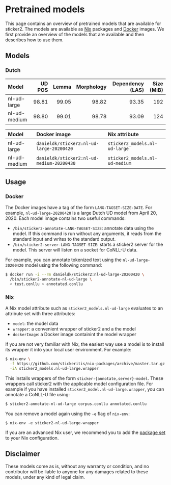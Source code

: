 # Pretrained models

This page contains an overview of pretrained models that are available
for sticker2. The models are available as
[Nix](https://nixos.org/nix/) packages and
[Docker](https://www.docker.com/) images. We first provide an overview
of the models that are available and then describes how to use them.

## Models

### Dutch

| Model        | UD POS | Lemma | Morphology | Dependency (LAS) | Size (MiB) |
|:-------------|-------:|------:|-----------:|-----------------:|-----------:|
| nl-ud-large  |  98.81 | 99.05 |      98.82 |            93.35 |        192 |
| nl-ud-medium |  98.80 | 99.01 |      98.78 |            93.09 |        124 |

| Model        | Docker image                              | Nix attribute                  |
|:-------------|:------------------------------------------|:-------------------------------|
| nl-ud-large  | `danieldk/sticker2:nl-ud-large-20200420`  | `sticker2_models.nl-ud-large`  |
| nl-ud-medium | `danieldk/sticker2:nl-ud-medium-20200430` | `sticker2_models.nl-ud-medium` |


## Usage

### Docker

The Docker images have a tag of the form `LANG-TAGSET-SIZE-DATE`. For
example, `nl-ud-large-20200420` is a large Dutch UD model from April
20, 2020. Each model image contains two useful commands:

* `/bin/sticker2-annotate-LANG-TAGSET-SIZE`: annotate data using the
  model. If this command is run without any arguments, it reads from
  the standard input and writes to the standard output.
* `/bin/sticker2-server-LANG-TAGSET-SIZE`: starts a sticker2 server
  for the model. This server will listen on a socket for CoNLL-U data.

For example, you can annotate tokenized text using the
`nl-ud-large-20200420` model using the following command:

```bash
$ docker run -i --rm danieldk/sticker2:nl-ud-large-20200420 \
  /bin/sticker2-annotate-nl-ud-large \
  < test.conllu > annotated.conllu
```

### Nix

A Nix model attribute such as `sticker2_models.nl-ud-large` evaluates
to an attribute set with three attributes:

* `model`: the model data
* `wrapper`: a convenient wrapper of sticker2 and a the model
* `dockerImage`: a Docker image containint the model wrapper

If you are not very familiar with Nix, the easiest way use a model is
to install its wrapper it into your local user environment. For
example:

~~~bash
$ nix-env \
  -f https://github.com/stickeritis/nix-packages/archive/master.tar.gz \
  -iA sticker2_models.nl-ud-large.wrapper
~~~

This installs wrappers of the form
`sticker-{annotate,server}-model`. These wrappers call sticker2 with
the applicable model configuration file. For example if you have
installed `sticker2_model.nl-ud-large.wrapper`, you can annotate a
CoNLL-U file using:

~~~bash
$ sticker2-annotate-nl-ud-large corpus.conllu annotated.conllu
~~~

You can remove a model again using the `-e` flag of `nix-env`:

~~~
$ nix-env -e sticker2-nl-ud-large-wrapper
~~~

If you are an advanced Nix user, we recommend you to add the [package
set](https://github.com/stickeritis/nix-packages) to your Nix
configuration.

## Disclaimer

These models come as is, without any warranty or condition, and no
contributor will be liable to anyone for any damages related to these
models, under any kind of legal claim.
